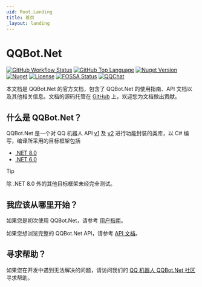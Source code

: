 ```yaml
---
uid: Root.Landing
title: 首页
_layout: landing
---
```


# QQBot.Net

[![GitHub Workflow Status](https://img.shields.io/github/actions/workflow/status/gehongyan/QQBot.Net/push.yml?branch=master)](https://github.com/gehongyan/QQBot.Net)
[![GitHub Top Language](https://img.shields.io/github/languages/top/gehongyan/QQBot.Net)](https://github.com/gehongyan/QQBot.Net)
[![Nuget Version](https://img.shields.io/nuget/v/QQBot.Net)](https://www.nuget.org/packages/QQBot.Net)
[![Nuget](https://img.shields.io/nuget/dt/QQBot.Net.Core?color=%230099ff)](https://www.nuget.org/packages/QQBot.Net)
[![License](https://img.shields.io/github/license/gehongyan/QQBot.Net)](https://github.com/gehongyan/QQBot.Net/blob/master/LICENSE)
[![FOSSA Status](https://app.fossa.com/api/projects/git%2Bgithub.com%2Fgehongyan%2FQQBot.Net.svg?type=shield)](https://app.fossa.com/projects/git%2Bgithub.com%2Fgehongyan%2FQQBot.Net?ref=badge_shield)
[![QQChat](https://img.shields.io/badge/QQ-EB1923?logo=tencent-qq&logoColor=white)](http://qm.qq.com/cgi-bin/qm/qr?_wv=1027&k=QiRvU4EFUavyNKQLKyfymezkG9H46cY6&authKey=OnAwAOWySUTds7YJUhaiS%2Bpr%2FWYLKSIPAPzdnhsM4RgAgWRQKZywjc6RSEAnDfNM&noverify=0&group_code=849595128)

本文档是 QQBot.Net 的官方文档，包含了 QQBot.Net 的使用指南、API 文档以及其他相关信息。文档的源码托管在 [GitHub] 上，欢迎您为文档做出贡献。

## 什么是 QQBot.Net？

QQBot.Net 是一个对 QQ 机器人 API [v1] 及 [v2] 进行功能封装的类库，以 C# 编写，编译所采用的目标框架包括

- [.NET 8.0](https://dotnet.microsoft.com/download/dotnet/8.0)
- [.NET 6.0](https://dotnet.microsoft.com/download/dotnet/6.0)

> [!TIP]
> 除 .NET 8.0 外的其他目标框架未经完全测试。

[v1]: https://bot.q.qq.com/wiki/develop/api/
[v2]: https://bot.q.qq.com/wiki/develop/api-v2/

## 我应该从哪里开始？

如果您是初次使用 QQBot.Net，请参考 [用户指南]。

如果您想浏览完整的 QQBot.Net API，请参考 [API 文档]。

## 寻求帮助？

如果您在开发中遇到无法解决的问题，请访问我们的 [QQ 机器人 QQBot.Net 社区] 寻求帮助。

[GitHub]: https://github.com/gehongyan/QQBot.Net
[用户指南]: ./guides/introduction/intro.md
[API 文档]: ./api/index.md
[QQ 机器人 QQBot.Net 社区]: https://chat.xiaoheihe.cn/iugh82ns
